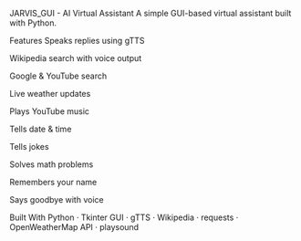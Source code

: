 JARVIS_GUI - AI Virtual Assistant
A simple GUI-based virtual assistant built with Python.

Features
Speaks replies using gTTS

Wikipedia search with voice output

Google & YouTube search

Live weather updates

Plays YouTube music

Tells date & time

Tells jokes

Solves math problems

Remembers your name

Says goodbye with voice

Built With
Python · Tkinter GUI · gTTS · Wikipedia · requests · OpenWeatherMap API · playsound
